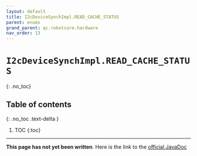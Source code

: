```yaml
---
layout: default
title: I2cDeviceSynchImpl.READ_CACHE_STATUS
parent: enums
grand_parent: qc.robotcore.hardware
nav_order: 13
---
```

# `I2cDeviceSynchImpl.READ_CACHE_STATUS`
{: .no_toc}

## Table of contents
{: .no_toc .text-delta }

1. TOC
{:toc}
---
**This page has not yet been written**. Here is the link to the [official JavaDoc](https://ftctechnh.github.io/ftc_app/doc/javadoc/com/qualcomm/robotcore/hardware/I2cDeviceSynchImpl.READ_CACHE_STATUS.html)
        